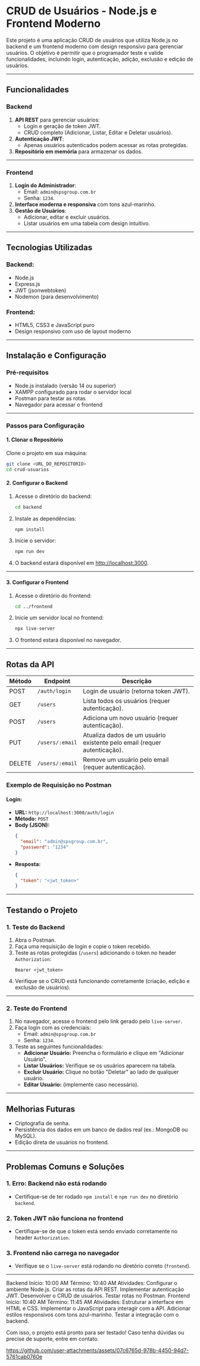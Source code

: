 # **CRUD de Usuários - Node.js e Frontend Moderno**

Este projeto é uma aplicação CRUD de usuários que utiliza Node.js no backend e um frontend moderno com design responsivo para gerenciar usuários. O objetivo é permitir que o programador teste e valide funcionalidades, incluindo login, autenticação, adição, exclusão e edição de usuários.

---

## **Funcionalidades**

### **Backend**
1. **API REST** para gerenciar usuários:
   - Login e geração de token JWT.
   - CRUD completo (Adicionar, Listar, Editar e Deletar usuários).
2. **Autenticação JWT**:
   - Apenas usuários autenticados podem acessar as rotas protegidas.
3. **Repositório em memória** para armazenar os dados.

---

### **Frontend**
1. **Login do Administrador**:
   - Email: `admin@spsgroup.com.br`
   - Senha: `1234`.
2. **Interface moderna e responsiva** com tons azul-marinho.
3. **Gestão de Usuários**:
   - Adicionar, editar e excluir usuários.
   - Listar usuários em uma tabela com design intuitivo.

---

## **Tecnologias Utilizadas**

### Backend:
- Node.js
- Express.js
- JWT (jsonwebtoken)
- Nodemon (para desenvolvimento)

### Frontend:
- HTML5, CSS3 e JavaScript puro
- Design responsivo com uso de layout moderno

---

## **Instalação e Configuração**

### **Pré-requisitos**
- Node.js instalado (versão 14 ou superior)
- XAMPP configurado para rodar o servidor local
- Postman para testar as rotas
- Navegador para acessar o frontend

---

### **Passos para Configuração**

#### **1. Clonar o Repositório**
Clone o projeto em sua máquina:
```bash
git clone <URL_DO_REPOSITORIO>
cd crud-usuarios
```

#### **2. Configurar o Backend**
1. Acesse o diretório do backend:
   ```bash
   cd backend
   ```
2. Instale as dependências:
   ```bash
   npm install
   ```
3. Inicie o servidor:
   ```bash
   npm run dev
   ```
4. O backend estará disponível em [http://localhost:3000](http://localhost:3000).

---

#### **3. Configurar o Frontend**
1. Acesse o diretório do frontend:
   ```bash
   cd ../frontend
   ```
2. Inicie um servidor local no frontend:
   ```bash
   npx live-server
   ```
3. O frontend estará disponível no navegador.

---

## **Rotas da API**

| Método | Endpoint          | Descrição                                                                 |
|--------|-------------------|---------------------------------------------------------------------------|
| POST   | `/auth/login`     | Login de usuário (retorna token JWT).                                     |
| GET    | `/users`          | Lista todos os usuários (requer autenticação).                           |
| POST   | `/users`          | Adiciona um novo usuário (requer autenticação).                          |
| PUT    | `/users/:email`   | Atualiza dados de um usuário existente pelo email (requer autenticação). |
| DELETE | `/users/:email`   | Remove um usuário pelo email (requer autenticação).                      |

### **Exemplo de Requisição no Postman**
#### Login:
- **URL:** `http://localhost:3000/auth/login`
- **Método:** `POST`
- **Body (JSON):**
  ```json
  {
    "email": "admin@spsgroup.com.br",
    "password": "1234"
  }
  ```
- **Resposta:**
  ```json
  {
    "token": "<jwt_token>"
  }
  ```

---

## **Testando o Projeto**

### **1. Teste do Backend**
1. Abra o Postman.
2. Faça uma requisição de login e copie o token recebido.
3. Teste as rotas protegidas (`/users`) adicionando o token no header `Authorization`:
   ```
   Bearer <jwt_token>
   ```
4. Verifique se o CRUD está funcionando corretamente (criação, edição e exclusão de usuários).

---

### **2. Teste do Frontend**
1. No navegador, acesse o frontend pelo link gerado pelo `live-server`.
2. Faça login com as credenciais:
   - Email: `admin@spsgroup.com.br`
   - Senha: `1234`.
3. Teste as seguintes funcionalidades:
   - **Adicionar Usuário:** Preencha o formulário e clique em "Adicionar Usuário".
   - **Listar Usuários:** Verifique se os usuários aparecem na tabela.
   - **Excluir Usuário:** Clique no botão "Deletar" ao lado de qualquer usuário.
   - **Editar Usuário:** (implemente caso necessário).

---

## **Melhorias Futuras**
- Criptografia de senha.
- Persistência dos dados em um banco de dados real (ex.: MongoDB ou MySQL).
- Edição direta de usuários no frontend.

---

## **Problemas Comuns e Soluções**
### **1. Erro: Backend não está rodando**
- Certifique-se de ter rodado `npm install` e `npm run dev` no diretório `backend`.

### **2. Token JWT não funciona no frontend**
- Certifique-se de que o token está sendo enviado corretamente no header `Authorization`.

### **3. Frontend não carrega no navegador**
- Verifique se o `live-server` está rodando no diretório correto (`frontend`).

---

Backend
Início: 10:00 AM
Término: 10:40 AM
Atividades:
Configurar o ambiente Node.js.
Criar as rotas da API REST.
Implementar autenticação JWT.
Desenvolver o CRUD de usuários.
Testar rotas no Postman.
Frontend
Início: 10:40 AM
Término: 11:45 AM
Atividades:
Estruturar a interface em HTML e CSS.
Implementar o JavaScript para interagir com a API.
Adicionar estilos responsivos com tons azul-marinho.
Testar a integração com o backend.

Com isso, o projeto está pronto para ser testado! Caso tenha dúvidas ou precise de suporte, entre em contato. 

https://github.com/user-attachments/assets/07c6765d-978b-4450-94d7-5761cab0760e


